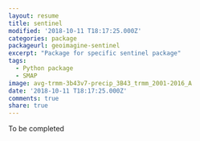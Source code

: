 ```yaml
---
layout: resume
title: sentinel
modified: '2018-10-11 T18:17:25.000Z'
categories: package
packageurl: geoimagine-sentinel
excerpt: "Package for specific sentinel package"
tags:
  - Python package
  - SMAP
image: avg-trmm-3b43v7-precip_3B43_trmm_2001-2016_A
date: '2018-10-11 T18:17:25.000Z'
comments: true
share: true
---
```


To be completed
